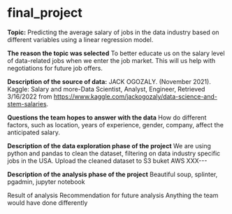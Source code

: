 # final_project
**Topic:**
Predicting the average salary of jobs in the data industry based on different variables using a linear regression model.

**The reason the topic was selected**
To better educate us on the salary level of data-related jobs when we enter the job market. 
This will us help with negotiations for future job offers.

**Description of the source of data:** 
JACK OGOZALY. (November 2021). 
Kaggle: Salary and more-Data Scientist, Analyst, Engineer, 
Retrieved 3/16/2022 from https://www.kaggle.com/jackogozaly/data-science-and-stem-salaries.


**Questions the team hopes to answer with the data**
How  do different factors, such as location, years of experience, gender, company, affect the anticipated salary.

**Description of the data exploration phase of the project**
We are using python and pandas to clean the dataset, filtering on data industry specific jobs in the USA.
Upload the cleaned dataset to S3 buket AWS XXX---

**Description of the analysis phase of the project**
Beautiful soup, splinter, pgadmin, jupyter notebook

Result of analysis
Recommendation for future analysis
Anything the team would have done differently
